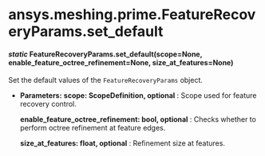# ansys.meshing.prime.FeatureRecoveryParams.set_default

<a id="ansys.meshing.prime.FeatureRecoveryParams.set_default"></a>

#### *static* FeatureRecoveryParams.set_default(scope=None, enable_feature_octree_refinement=None, size_at_features=None)

Set the default values of the `FeatureRecoveryParams` object.

* **Parameters:**
  **scope: ScopeDefinition, optional**
  : Scope used for feature recovery control.

  **enable_feature_octree_refinement: bool, optional**
  : Checks whether to perform octree refinement at feature edges.

  **size_at_features: float, optional**
  : Refinement size at features.

<!-- !! processed by numpydoc !! -->
